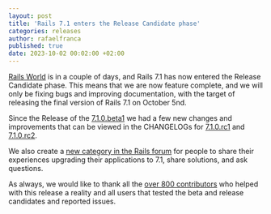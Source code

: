 ```yaml
---
layout: post
title: 'Rails 7.1 enters the Release Candidate phase'
categories: releases
author: rafaelfranca
published: true
date: 2023-10-02 00:02:00 +02:00
---
```


[Rails World](https://rubyonrails.org/world) is in a couple of days, and Rails 7.1 has now entered the Release Candidate
phase. This means that we are now feature complete, and we will only be fixing bugs and improving documentation,
with the target of releasing the final version of Rails 7.1 on October 5nd.

Since the Release of the [7.1.0.beta1](https://rubyonrails.org/2023/9/13/Rails-7-1-0-beta-1-has-been-released) we had a
few new changes and improvements that can be viewed in the CHANGELOGs for
[7.1.0.rc1](https://github.com/rails/rails/releases/tag/v7.1.0.rc1) and
[7.1.0.rc2](https://github.com/rails/rails/releases/tag/v7.1.0.rc2).

We also create a [new category in the Rails forum](https://discuss.rubyonrails.org/c/rails-upgrades/upgrade-from-7-0-to-7-1/15)
for people to share their experiences upgrading their applications to 7.1, share solutions, and ask questions.

As always, we would like to thank all the [over 800 contributors](https://contributors.rubyonrails.org/edge/contributors)
who helped with this release a reality and all users that tested the beta and release candidates and reported issues.
